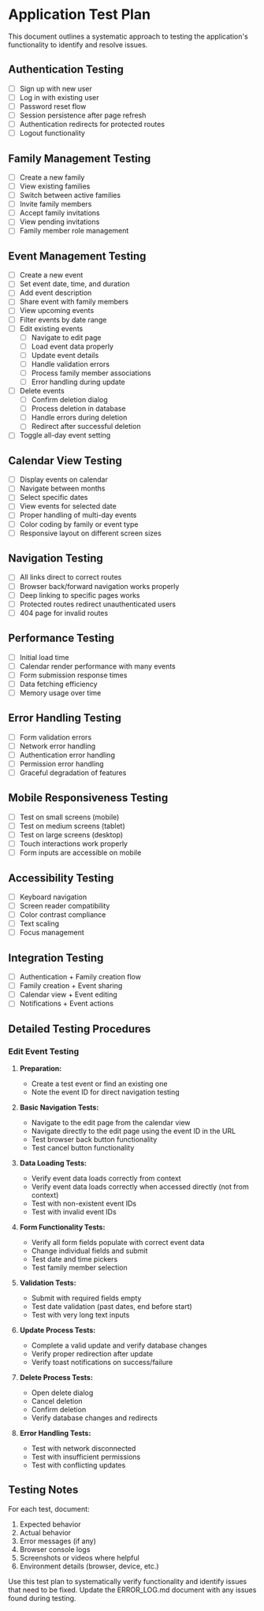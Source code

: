 
# Application Test Plan

This document outlines a systematic approach to testing the application's functionality to identify and resolve issues.

## Authentication Testing

- [ ] Sign up with new user
- [ ] Log in with existing user
- [ ] Password reset flow
- [ ] Session persistence after page refresh
- [ ] Authentication redirects for protected routes
- [ ] Logout functionality

## Family Management Testing

- [ ] Create a new family
- [ ] View existing families
- [ ] Switch between active families
- [ ] Invite family members
- [ ] Accept family invitations
- [ ] View pending invitations
- [ ] Family member role management

## Event Management Testing

- [ ] Create a new event
- [ ] Set event date, time, and duration
- [ ] Add event description
- [ ] Share event with family members
- [ ] View upcoming events
- [ ] Filter events by date range
- [ ] Edit existing events
  - [ ] Navigate to edit page
  - [ ] Load event data properly
  - [ ] Update event details
  - [ ] Handle validation errors
  - [ ] Process family member associations
  - [ ] Error handling during update
- [ ] Delete events
  - [ ] Confirm deletion dialog
  - [ ] Process deletion in database
  - [ ] Handle errors during deletion
  - [ ] Redirect after successful deletion
- [ ] Toggle all-day event setting

## Calendar View Testing

- [ ] Display events on calendar
- [ ] Navigate between months
- [ ] Select specific dates
- [ ] View events for selected date
- [ ] Proper handling of multi-day events
- [ ] Color coding by family or event type
- [ ] Responsive layout on different screen sizes

## Navigation Testing

- [ ] All links direct to correct routes
- [ ] Browser back/forward navigation works properly
- [ ] Deep linking to specific pages works
- [ ] Protected routes redirect unauthenticated users
- [ ] 404 page for invalid routes

## Performance Testing

- [ ] Initial load time
- [ ] Calendar render performance with many events
- [ ] Form submission response times
- [ ] Data fetching efficiency
- [ ] Memory usage over time

## Error Handling Testing

- [ ] Form validation errors
- [ ] Network error handling
- [ ] Authentication error handling
- [ ] Permission error handling
- [ ] Graceful degradation of features

## Mobile Responsiveness Testing

- [ ] Test on small screens (mobile)
- [ ] Test on medium screens (tablet)
- [ ] Test on large screens (desktop)
- [ ] Touch interactions work properly
- [ ] Form inputs are accessible on mobile

## Accessibility Testing

- [ ] Keyboard navigation
- [ ] Screen reader compatibility
- [ ] Color contrast compliance
- [ ] Text scaling
- [ ] Focus management

## Integration Testing

- [ ] Authentication + Family creation flow
- [ ] Family creation + Event sharing
- [ ] Calendar view + Event editing
- [ ] Notifications + Event actions

## Detailed Testing Procedures

### Edit Event Testing

1. **Preparation:**
   - Create a test event or find an existing one
   - Note the event ID for direct navigation testing

2. **Basic Navigation Tests:**
   - Navigate to the edit page from the calendar view
   - Navigate directly to the edit page using the event ID in the URL
   - Test browser back button functionality
   - Test cancel button functionality

3. **Data Loading Tests:**
   - Verify event data loads correctly from context
   - Verify event data loads correctly when accessed directly (not from context)
   - Test with non-existent event IDs
   - Test with invalid event IDs

4. **Form Functionality Tests:**
   - Verify all form fields populate with correct event data
   - Change individual fields and submit
   - Test date and time pickers
   - Test family member selection

5. **Validation Tests:**
   - Submit with required fields empty
   - Test date validation (past dates, end before start)
   - Test with very long text inputs

6. **Update Process Tests:**
   - Complete a valid update and verify database changes
   - Verify proper redirection after update
   - Verify toast notifications on success/failure

7. **Delete Process Tests:**
   - Open delete dialog
   - Cancel deletion
   - Confirm deletion
   - Verify database changes and redirects

8. **Error Handling Tests:**
   - Test with network disconnected
   - Test with insufficient permissions
   - Test with conflicting updates

## Testing Notes

For each test, document:
1. Expected behavior
2. Actual behavior
3. Error messages (if any)
4. Browser console logs
5. Screenshots or videos where helpful
6. Environment details (browser, device, etc.)

Use this test plan to systematically verify functionality and identify issues that need to be fixed. Update the ERROR_LOG.md document with any issues found during testing.
